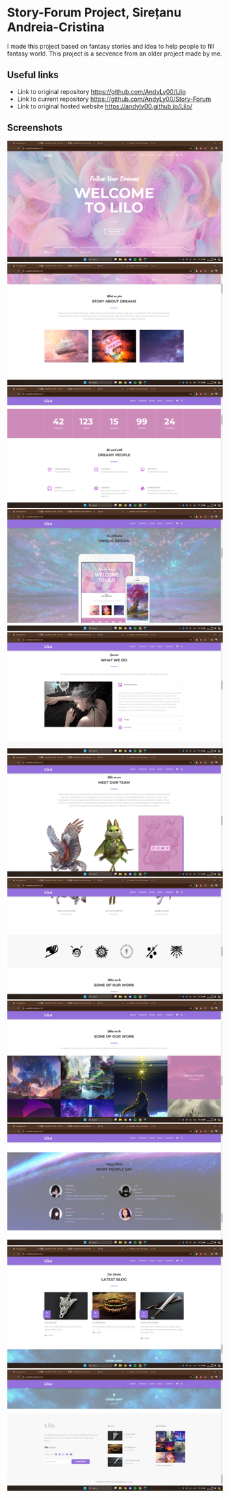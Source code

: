 # Story-Forum Project, Sirețanu Andreia-Cristina
I made this project based on fantasy stories and idea to help people to fill fantasy world.
This project is a secvence from an older project made by me.

## Useful links
-  Link to original repository https://github.com/AndyLy00/Lilo
- Link to current repository https://github.com/AndyLy00/Story-Forum
- Link to original hosted website https://andyly00.github.io/Lilo/

## Screenshots
![alt text](images/screenshots/Screenshot%20(268).png)
![alt text](images/screenshots/Screenshot%20(269).png)
![alt text](images/screenshots/Screenshot%20(270).png)
![alt text](images/screenshots/Screenshot%20(271).png)
![alt text](images/screenshots/Screenshot%20(272).png)
![alt text](images/screenshots/Screenshot%20(274).png)
![alt text](images/screenshots/Screenshot%20(275).png)
![alt text](images/screenshots/Screenshot%20(276).png)
![alt text](images/screenshots/Screenshot%20(277).png)
![alt text](images/screenshots/Screenshot%20(278).png)
![alt text](images/screenshots/Screenshot%20(279).png)


